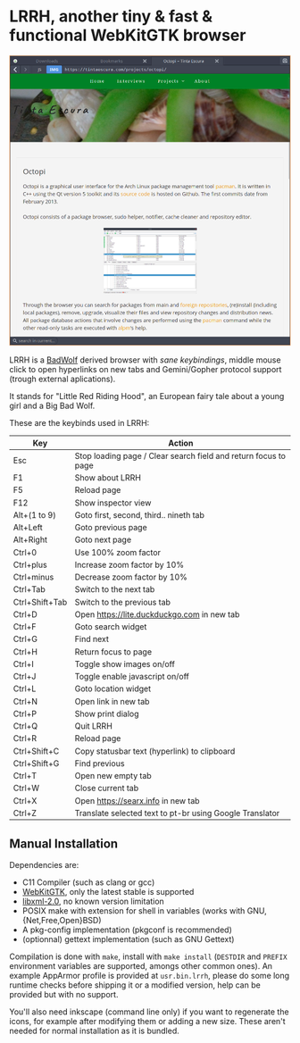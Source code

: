 # LRRH, another tiny & fast & functional WebKitGTK browser

![Main window](https://raw.githubusercontent.com/aarnt/lrrh/master/lrrh-mainwindow.png)

LRRH is a [BadWolf](https://hacktivis.me/projects/badwolf) derived browser with *sane keybindings*, middle mouse click to open hyperlinks on new tabs and Gemini/Gopher protocol support (trough external aplications).


It stands for "Little Red Riding Hood", an European fairy tale about a young girl and a Big Bad Wolf.


These are the keybinds used in LRRH:

Key           | Action
--            | --
Esc           | Stop loading page / Clear search field and return focus to page
F1            | Show about LRRH
F5            | Reload page
F12           | Show inspector view
Alt+(1 to 9)  | Goto first, second, third.. nineth tab
Alt+Left      | Goto previous page
Alt+Right     | Goto next page
Ctrl+0        | Use 100% zoom factor
Ctrl+plus     | Increase zoom factor by 10%
Ctrl+minus    | Decrease zoom factor by 10%
Ctrl+Tab      | Switch to the next tab
Ctrl+Shift+Tab| Switch to the previous tab
Ctrl+D        | Open https://lite.duckduckgo.com in new tab
Ctrl+F        | Goto search widget
Ctrl+G        | Find next
Ctrl+H        | Return focus to page
Ctrl+I        | Toggle show images on/off
Ctrl+J        | Toggle enable javascript on/off
Ctrl+L        | Goto location widget
Ctrl+N        | Open link in new tab
Ctrl+P        | Show print dialog
Ctrl+Q        | Quit LRRH
Ctrl+R        | Reload page
Ctrl+Shift+C  | Copy statusbar text (hyperlink) to clipboard
Ctrl+Shift+G  | Find previous
Ctrl+T        | Open new empty tab
Ctrl+W        | Close current tab
Ctrl+X        | Open https://searx.info in new tab
Ctrl+Z        | Translate selected text to pt-br using Google Translator

## Manual Installation
Dependencies are:

- C11 Compiler (such as clang or gcc)
- [WebKitGTK](https://webkitgtk.org/), only the latest stable is supported
- [libxml-2.0](http://www.xmlsoft.org/), no known version limitation
- POSIX make with extension for shell in variables (works with GNU, {Net,Free,Open}BSD)
- A pkg-config implementation (pkgconf is recommended)
- (optionnal) gettext implementation (such as GNU Gettext)

Compilation is done with `make`, install with `make install` (`DESTDIR` and `PREFIX` environment variables are supported, amongs other common ones). An example AppArmor profile is provided at `usr.bin.lrrh`, please do some long runtime checks before shipping it or a modified version, help can be provided but with no support.

You'll also need inkscape (command line only) if you want to regenerate the icons, for example after modifying them or adding a new size. These aren't needed for normal installation as it is bundled.

